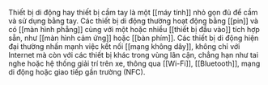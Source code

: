 Thiết bị di động hay thiết bị cầm tay là một [[máy tính]] nhỏ gọn đủ để cầm và sử dụng bằng tay. Các thiết bị di động thường hoạt động bằng [[pin]] và có [[màn hình phẳng]] cùng với một hoặc nhiều [[thiết bị đầu vào]] tích hợp sẵn, như [[màn hình cảm ứng]] hoặc [[bàn phím]]. Các thiết bị di động hiện đại thường nhấn mạnh việc kết nối [[mạng không dây]], không chỉ với Internet mà còn với các thiết bị khác trong vùng lân cận, chẳng hạn như tai nghe hoặc hệ thống giải trí trên xe, thông qua [[Wi-Fi]], [[Bluetooth]], mạng di động hoặc giao tiếp gần trường (NFC).